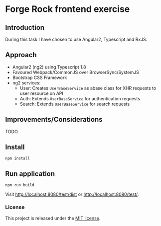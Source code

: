 # Forge Rock frontend exercise

## Introduction

During this task I have chosen to use Angular2, Typescript and RxJS.
     
## Approach

- Angular2 (ng2) using Typescript 1.8
- Favoured Webpack/CommonJS over BrowserSync/SystemJS
- Bootstrap CSS Framework
- ng2 services:
    - User: Creates `UserBaseService` as abase class for XHR requests to user resource on API
    - Auth: Extends `UserBaseService` for authentication requests
    - Search: Extends `UserBaseService` for search requests 
    
## Improvements/Considerations

TODO

## Install

`npm install`

## Run application

`npm run build`

Visit [http://localhost:8080/test/dist]() or [http://localhost:8080/test/]().

### License
This project is released under the [MIT license](https://github.com/nijk/potato-front-end-task/blob/master/LICENSE).
